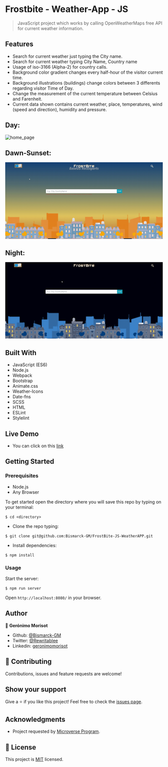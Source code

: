 # Frostbite - Weather-App - JS

> JavaScript project which works by calling OpenWeatherMaps free API for current weather information.

## Features

- Search for current weather just typing the City name.
- Search for current weather typing City Name, Country name
- Usage of iso-3166 (Alpha-2) for country calls.
- Background color gradient changes every half-hour of the visitor current time.
- Background illustrations (buildings) change colors between 3 differents regarding visitor Time of Day.
- Change the measurement of the current temperature between Celsius and Farenheit.
- Current data shown contains current weather, place, temperatures, wind (speed and direction), humidity and pressure.

## Day:
![home_page](./screenshotDAY.gif)
## Dawn-Sunset:
![home_page](./screenshotDS.gif)
## Night:
![home_page](./screenshotNIGHT.gif)

## Built With

- JavaScript (ES6)
- Node.js
- Webpack
- Bootstrap
- Animate.css
- Weather-Icons
- Date-fns
- SCSS
- HTML
- ESLint
- Stylelint

## Live Demo

- You can click on this [link](https://bismarck-gm.github.io/FrostBite-JS-WeatherAPP/)

## Getting Started

### Prerequisites

- Node.js
- Any Browser

To get started open the directory where you will save this repo by typing on your terminal:

```
$ cd <directory>
```

- Clone the repo typing:

```
$ git clone git@github.com:Bismarck-GM/FrostBite-JS-WeatherAPP.git
```

- Install dependencies:

```
$ npm install
```

### Usage

Start the server:

```
$ npm run server
```

Open `http://localhost:8080/` in your browser.

## Author

👤 **Gerónimo Morisot**

- Github: [@Bismarck-GM](https://github.com/Bismarck-GM)
- Twitter: [@Rewritablee](https://twitter.com/Rewritablee)
- Linkedin: [geronimomorisot](https://linkedin.com/in/geronimomorisot)

## 🤝 Contributing

Contributions, issues and feature requests are welcome!

## Show your support

Give a ⭐️ if you like this project!
Feel free to check the [issues page](issues/).

## Acknowledgments

- Project requested by [Microverse Program](https://www.microverse.org/).

## 📝 License

This project is [MIT](lic.url) licensed.
